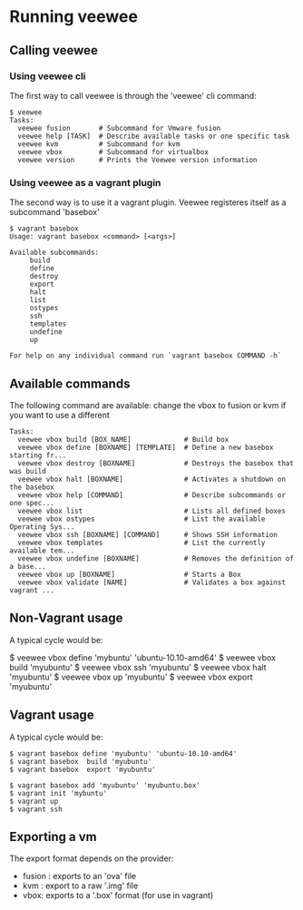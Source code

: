 # Running veewee

## Calling veewee

### Using veewee cli
The first way to call veewee is through the 'veewee' cli command:

    $ veewee
    Tasks:
      veewee fusion       # Subcommand for Vmware fusion
      veewee help [TASK]  # Describe available tasks or one specific task
      veewee kvm          # Subcommand for kvm
      veewee vbox         # Subcommand for virtualbox
      veewee version      # Prints the Veewee version information

### Using veewee as a vagrant plugin
The second way is to use it a vagrant plugin. Veewee registeres itself as a subcommand 'basebox'

    $ vagrant basebox
    Usage: vagrant basebox <command> [<args>]

    Available subcommands:
         build
         define
         destroy
         export
         halt
         list
         ostypes
         ssh
         templates
         undefine
         up

    For help on any individual command run `vagrant basebox COMMAND -h`

## Available commands

The following command are available: change the vbox to fusion or kvm if you want to use a different <provider>

    Tasks:
      veewee vbox build [BOX_NAME]             # Build box
      veewee vbox define [BOXNAME] [TEMPLATE]  # Define a new basebox starting fr...
      veewee vbox destroy [BOXNAME]            # Destroys the basebox that was build
      veewee vbox halt [BOXNAME]               # Activates a shutdown on the basebox
      veewee vbox help [COMMAND]               # Describe subcommands or one spec...
      veewee vbox list                         # Lists all defined boxes
      veewee vbox ostypes                      # List the available Operating Sys...
      veewee vbox ssh [BOXNAME] [COMMAND]      # Shows SSH information
      veewee vbox templates                    # List the currently available tem...
      veewee vbox undefine [BOXNAME]           # Removes the definition of a base...
      veewee vbox up [BOXNAME]                 # Starts a Box
      veewee vbox validate [NAME]              # Validates a box against vagrant ...

## Non-Vagrant usage
A typical cycle would be:

  $ veewee vbox define 'mybuntu' 'ubuntu-10.10-amd64'
  $ veewee vbox build 'myubuntu'
  $ veewee vbox ssh 'myubuntu'
  $ veewee vbox halt 'myubuntu'
  $ veewee vbox up 'myubuntu'
  $ veewee vbox export 'myubuntu'

## Vagrant usage

A typical cycle would be:

    $ vagrant basebox define 'myubuntu' 'ubuntu-10.10-amd64'
    $ vagrant basebox  build 'myubuntu'
    $ vagrant basebox  export 'myubuntu'

    $ vagrant basebox add 'myubuntu' 'myubuntu.box'
    $ vagrant init 'mybuntu'
    $ vagrant up
    $ vagrant ssh

## Exporting a vm
The export format depends on the provider:

- fusion : exports to an 'ova' file
- kvm : export to a raw '.img' file
- vbox: exports to a '.box' format (for use in vagrant)
